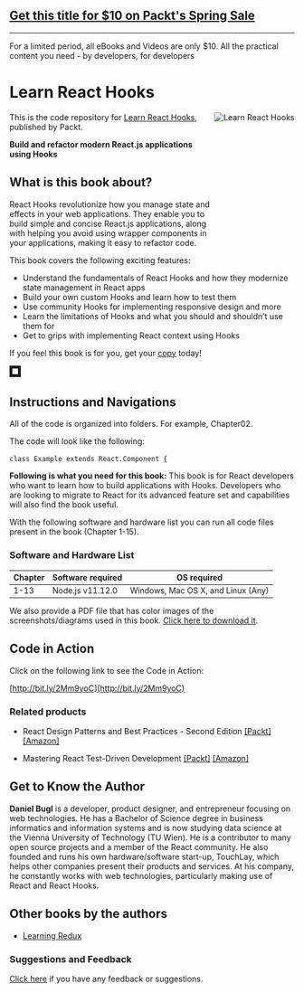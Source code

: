 ## [Get this title for $10 on Packt's Spring Sale](https://www.packt.com/B14200?utm_source=github&utm_medium=packt-github-repo&utm_campaign=spring_10_dollar_2022)
-----
For a limited period, all eBooks and Videos are only $10. All the practical content you need \- by developers, for developers

# Learn React Hooks

<a href="https://www.packtpub.com/web-development/learn-react-hooks?utm_source=github&utm_medium=repository&utm_campaign=9781838641443"><img src="https://www.packtpub.com/media/catalog/product/cache/e4d64343b1bc593f1c5348fe05efa4a6/9/7/9781838641443-original.jpeg" alt="Learn React Hooks" height="256px" align="right"></a>

This is the code repository for [Learn React Hooks](https://www.packtpub.com/web-development/learn-react-hooks?utm_source=github&utm_medium=repository&utm_campaign=9781838641443), published by Packt.

**Build and refactor modern React.js applications using Hooks**

## What is this book about?
React Hooks revolutionize how you manage state and effects in your web applications. They enable you to build simple and concise React.js applications, along with helping you avoid using wrapper components in your applications, making it easy to refactor code.

This book covers the following exciting features: 
* Understand the fundamentals of React Hooks and how they modernize state management in React apps
* Build your own custom Hooks and learn how to test them
* Use community Hooks for implementing responsive design and more
* Learn the limitations of Hooks and what you should and shouldn’t use them for
* Get to grips with implementing React context using Hooks

If you feel this book is for you, get your [copy](https://www.amazon.com/dp/1838641440) today!

<a href="https://www.packtpub.com/?utm_source=github&utm_medium=banner&utm_campaign=GitHubBanner"><img src="https://raw.githubusercontent.com/PacktPublishing/GitHub/master/GitHub.png" 
alt="https://www.packtpub.com/" border="5" /></a>


## Instructions and Navigations
All of the code is organized into folders. For example, Chapter02.

The code will look like the following:
```
class Example extends React.Component {
```

**Following is what you need for this book:**
This book is for React developers who want to learn how to build applications with Hooks. Developers who are looking to migrate to React for its advanced feature set and capabilities will also find the book useful. 

With the following software and hardware list you can run all code files present in the book (Chapter 1-15).

### Software and Hardware List

| Chapter  | Software required                  | OS required                        |
| -------- | -----------------------------------|------------------------------------|
| 1-13     | Node.js v11.12.0                   | Windows, Mac OS X, and Linux (Any) |



We also provide a PDF file that has color images of the screenshots/diagrams used in this book.  [Click here to download it](https://static.packt-cdn.com/downloads/9781838641443_ColorImages.pdf).

## Code in Action

Click on the following link to see the Code in Action:

[http://bit.ly/2Mm9yoC﻿](http://bit.ly/2Mm9yoC)

### Related products <Other books you may enjoy>
* React Design Patterns and Best Practices - Second Edition [[Packt]](https://www.packtpub.com/in/web-development/react-design-patterns-and-best-practices-second-edition?utm_source=github&utm_medium=repository&utm_campaign=9781789530179) [[Amazon]](https://www.amazon.com/dp/1789530172)

* Mastering React Test-Driven Development [[Packt]](https://www.packtpub.com/in/web-development/mastering-react-test-driven-development?utm_source=github&utm_medium=repository&utm_campaign=9781789133417) [[Amazon]](https://www.amazon.com/dp/1789133416)

## Get to Know the Author
**Daniel Bugl** is a developer, product designer, and entrepreneur focusing on web technologies. He has a Bachelor of Science degree in business informatics and information systems and is now studying data science at the Vienna University of Technology (TU Wien). He is a contributor to many open source projects and a member of the React community. He also founded and runs his own hardware/software start-up, TouchLay, which helps other companies present their products and services. At his company, he constantly works with web technologies, particularly making use of React and React Hooks.





## Other books by the authors
* [Learning Redux](https://www.packtpub.com/in/web-development/learning-redux?utm_source=github&utm_medium=repository&utm_campaign=9781786462398)


### Suggestions and Feedback
[Click here](https://docs.google.com/forms/d/e/1FAIpQLSdy7dATC6QmEL81FIUuymZ0Wy9vH1jHkvpY57OiMeKGqib_Ow/viewform) if you have any feedback or suggestions.
